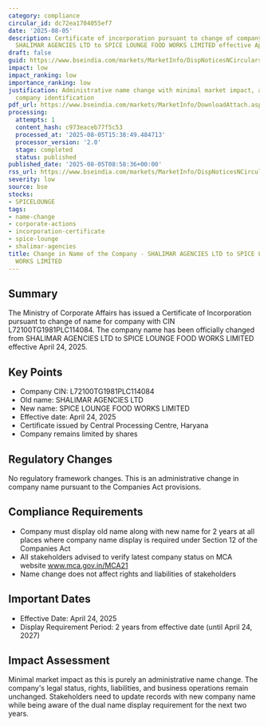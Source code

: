 ```yaml
---
category: compliance
circular_id: dc72ea1704055ef7
date: '2025-08-05'
description: Certificate of incorporation pursuant to change of company name from
  SHALIMAR AGENCIES LTD to SPICE LOUNGE FOOD WORKS LIMITED effective April 24, 2025.
draft: false
guid: https://www.bseindia.com/markets/MarketInfo/DispNoticesNCirculars.aspx?Noticeid={7E5E303A-E158-4E8B-8D78-16BFD6BFFB39}&noticeno=20250805-9&dt=08/05/2025&icount=9&totcount=60&flag=0
impact: low
impact_ranking: low
importance_ranking: low
justification: Administrative name change with minimal market impact, affects only
  company identification
pdf_url: https://www.bseindia.com/markets/MarketInfo/DownloadAttach.aspx?id=20250805-9&attachedId=fa054f53-6bcf-4b28-ab61-8fa78bd0a7eb
processing:
  attempts: 1
  content_hash: c973eaceb77f5c53
  processed_at: '2025-08-05T15:38:49.484713'
  processor_version: '2.0'
  stage: completed
  status: published
published_date: '2025-08-05T08:58:36+00:00'
rss_url: https://www.bseindia.com/markets/MarketInfo/DispNoticesNCirculars.aspx?Noticeid={7E5E303A-E158-4E8B-8D78-16BFD6BFFB39}&noticeno=20250805-9&dt=08/05/2025&icount=9&totcount=60&flag=0
severity: low
source: bse
stocks:
- SPICELOUNGE
tags:
- name-change
- corporate-actions
- incorporation-certificate
- spice-lounge
- shalimar-agencies
title: Change in Name of the Company - SHALIMAR AGENCIES LTD to SPICE LOUNGE FOOD
  WORKS LIMITED
---
```


## Summary

The Ministry of Corporate Affairs has issued a Certificate of Incorporation pursuant to change of name for company with CIN L72100TG1981PLC114084. The company name has been officially changed from SHALIMAR AGENCIES LTD to SPICE LOUNGE FOOD WORKS LIMITED effective April 24, 2025.

## Key Points

- Company CIN: L72100TG1981PLC114084
- Old name: SHALIMAR AGENCIES LTD
- New name: SPICE LOUNGE FOOD WORKS LIMITED
- Effective date: April 24, 2025
- Certificate issued by Central Processing Centre, Haryana
- Company remains limited by shares

## Regulatory Changes

No regulatory framework changes. This is an administrative change in company name pursuant to the Companies Act provisions.

## Compliance Requirements

- Company must display old name along with new name for 2 years at all places where company name display is required under Section 12 of the Companies Act
- All stakeholders advised to verify latest company status on MCA website www.mca.gov.in/MCA21
- Name change does not affect rights and liabilities of stakeholders

## Important Dates

- Effective Date: April 24, 2025
- Display Requirement Period: 2 years from effective date (until April 24, 2027)

## Impact Assessment

Minimal market impact as this is purely an administrative name change. The company's legal status, rights, liabilities, and business operations remain unchanged. Stakeholders need to update records with new company name while being aware of the dual name display requirement for the next two years.